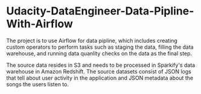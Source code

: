 # Udacity-DataEngineer-Data-Pipline-With-Airflow
The project is to use Airflow for data pipline, which includes creating custom operators to perform tasks such as staging the data, filling the data warehouse, and running data quanlity checks on the data as the final step.

The source data resides in S3 and needs to be processed in Sparkify's data warehouse in Amazon Redshift. The source datasets consist of JSON logs that tell about user activity in the application and JSON metadata about the songs the users listen to.

